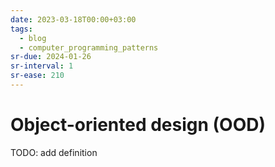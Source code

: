 ```yaml
---
date: 2023-03-18T00:00+03:00
tags:
  - blog
  - computer_programming_patterns
sr-due: 2024-01-26
sr-interval: 1
sr-ease: 210
---
```


# Object-oriented design (OOD)

TODO: add definition
